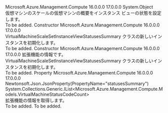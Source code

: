 <Type Name="VirtualMachineScaleSetInstanceViewStatusesSummary" FullName="Microsoft.Azure.Management.Compute.Models.VirtualMachineScaleSetInstanceViewStatusesSummary">
  <TypeSignature Language="C#" Value="public class VirtualMachineScaleSetInstanceViewStatusesSummary" />
  <TypeSignature Language="ILAsm" Value=".class public auto ansi beforefieldinit VirtualMachineScaleSetInstanceViewStatusesSummary extends System.Object" />
  <TypeSignature Language="DocId" Value="T:Microsoft.Azure.Management.Compute.Models.VirtualMachineScaleSetInstanceViewStatusesSummary" />
  <TypeSignature Language="VB.NET" Value="Public Class VirtualMachineScaleSetInstanceViewStatusesSummary" />
  <TypeSignature Language="F#" Value="type VirtualMachineScaleSetInstanceViewStatusesSummary = class" />
  <AssemblyInfo>
    <AssemblyName>Microsoft.Azure.Management.Compute</AssemblyName>
    <AssemblyVersion>16.0.0.0</AssemblyVersion>
    <AssemblyVersion>17.0.0.0</AssemblyVersion>
  </AssemblyInfo>
  <Base>
    <BaseTypeName>System.Object</BaseTypeName>
  </Base>
  <Interfaces />
  <Docs>
    <summary>
            仮想マシンのスケールの仮想マシンの概要をインスタンス ビューの状態を設定します。
            </summary>
    <remarks>To be added.</remarks>
  </Docs>
  <Members>
    <Member MemberName=".ctor">
      <MemberSignature Language="C#" Value="public VirtualMachineScaleSetInstanceViewStatusesSummary ();" />
      <MemberSignature Language="ILAsm" Value=".method public hidebysig specialname rtspecialname instance void .ctor() cil managed" />
      <MemberSignature Language="DocId" Value="M:Microsoft.Azure.Management.Compute.Models.VirtualMachineScaleSetInstanceViewStatusesSummary.#ctor" />
      <MemberSignature Language="VB.NET" Value="Public Sub New ()" />
      <MemberType>Constructor</MemberType>
      <AssemblyInfo>
        <AssemblyName>Microsoft.Azure.Management.Compute</AssemblyName>
        <AssemblyVersion>16.0.0.0</AssemblyVersion>
        <AssemblyVersion>17.0.0.0</AssemblyVersion>
      </AssemblyInfo>
      <Parameters />
      <Docs>
        <summary>
            VirtualMachineScaleSetInstanceViewStatusesSummary クラスの新しいインスタンスを初期化します。
            </summary>
        <remarks>To be added.</remarks>
      </Docs>
    </Member>
    <Member MemberName=".ctor">
      <MemberSignature Language="C#" Value="public VirtualMachineScaleSetInstanceViewStatusesSummary (System.Collections.Generic.IList&lt;Microsoft.Azure.Management.Compute.Models.VirtualMachineStatusCodeCount&gt; statusesSummary = null);" />
      <MemberSignature Language="ILAsm" Value=".method public hidebysig specialname rtspecialname instance void .ctor(class System.Collections.Generic.IList`1&lt;class Microsoft.Azure.Management.Compute.Models.VirtualMachineStatusCodeCount&gt; statusesSummary) cil managed" />
      <MemberSignature Language="DocId" Value="M:Microsoft.Azure.Management.Compute.Models.VirtualMachineScaleSetInstanceViewStatusesSummary.#ctor(System.Collections.Generic.IList{Microsoft.Azure.Management.Compute.Models.VirtualMachineStatusCodeCount})" />
      <MemberSignature Language="VB.NET" Value="Public Sub New (Optional statusesSummary As IList(Of VirtualMachineStatusCodeCount) = null)" />
      <MemberSignature Language="F#" Value="new Microsoft.Azure.Management.Compute.Models.VirtualMachineScaleSetInstanceViewStatusesSummary : System.Collections.Generic.IList&lt;Microsoft.Azure.Management.Compute.Models.VirtualMachineStatusCodeCount&gt; -&gt; Microsoft.Azure.Management.Compute.Models.VirtualMachineScaleSetInstanceViewStatusesSummary" Usage="new Microsoft.Azure.Management.Compute.Models.VirtualMachineScaleSetInstanceViewStatusesSummary statusesSummary" />
      <MemberType>Constructor</MemberType>
      <AssemblyInfo>
        <AssemblyName>Microsoft.Azure.Management.Compute</AssemblyName>
        <AssemblyVersion>16.0.0.0</AssemblyVersion>
        <AssemblyVersion>17.0.0.0</AssemblyVersion>
      </AssemblyInfo>
      <Parameters>
        <Parameter Name="statusesSummary" Type="System.Collections.Generic.IList&lt;Microsoft.Azure.Management.Compute.Models.VirtualMachineStatusCodeCount&gt;" />
      </Parameters>
      <Docs>
        <param name="statusesSummary">拡張機能の情報です。</param>
        <summary>
            VirtualMachineScaleSetInstanceViewStatusesSummary クラスの新しいインスタンスを初期化します。
            </summary>
        <remarks>To be added.</remarks>
      </Docs>
    </Member>
    <Member MemberName="StatusesSummary">
      <MemberSignature Language="C#" Value="public System.Collections.Generic.IList&lt;Microsoft.Azure.Management.Compute.Models.VirtualMachineStatusCodeCount&gt; StatusesSummary { get; }" />
      <MemberSignature Language="ILAsm" Value=".property instance class System.Collections.Generic.IList`1&lt;class Microsoft.Azure.Management.Compute.Models.VirtualMachineStatusCodeCount&gt; StatusesSummary" />
      <MemberSignature Language="DocId" Value="P:Microsoft.Azure.Management.Compute.Models.VirtualMachineScaleSetInstanceViewStatusesSummary.StatusesSummary" />
      <MemberSignature Language="VB.NET" Value="Public ReadOnly Property StatusesSummary As IList(Of VirtualMachineStatusCodeCount)" />
      <MemberSignature Language="F#" Value="member this.StatusesSummary : System.Collections.Generic.IList&lt;Microsoft.Azure.Management.Compute.Models.VirtualMachineStatusCodeCount&gt;" Usage="Microsoft.Azure.Management.Compute.Models.VirtualMachineScaleSetInstanceViewStatusesSummary.StatusesSummary" />
      <MemberType>Property</MemberType>
      <AssemblyInfo>
        <AssemblyName>Microsoft.Azure.Management.Compute</AssemblyName>
        <AssemblyVersion>16.0.0.0</AssemblyVersion>
        <AssemblyVersion>17.0.0.0</AssemblyVersion>
      </AssemblyInfo>
      <Attributes>
        <Attribute>
          <AttributeName>Newtonsoft.Json.JsonProperty(PropertyName="statusesSummary")</AttributeName>
        </Attribute>
      </Attributes>
      <ReturnValue>
        <ReturnType>System.Collections.Generic.IList&lt;Microsoft.Azure.Management.Compute.Models.VirtualMachineStatusCodeCount&gt;</ReturnType>
      </ReturnValue>
      <Docs>
        <summary>
            拡張機能の情報を取得します。
            </summary>
        <value>To be added.</value>
        <remarks>To be added.</remarks>
      </Docs>
    </Member>
  </Members>
</Type>